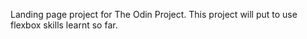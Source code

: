 Landing page project for The Odin Project. This project will put to use flexbox skills learnt so far.
